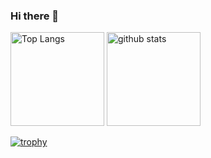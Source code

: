 ### Hi there 👋

<p align="left"> 
  <img alt="Top Langs" height="150px" src="https://github-readme-stats.vercel.app/api/top-langs/?username=itsuki-jp&layout=compact&show_icons=true&theme=onedark" />
  <img alt="github stats" height="150px" src="https://github-readme-stats.vercel.app/api?username=itsuki-jp&theme=onedark&show_icons=ture" />
</p>

[![trophy](https://github-profile-trophy.vercel.app/?username=itsuki-jp&theme=onedark&column=7
)](https://github.com/ryo-ma/github-profile-trophy)
